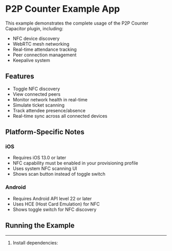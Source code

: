 # P2P Counter Example App

This example demonstrates the complete usage of the P2P Counter Capacitor plugin, including:
- NFC device discovery
- WebRTC mesh networking
- Real-time attendance tracking
- Peer connection management
- Keepalive system

## Features
- Toggle NFC discovery
- View connected peers
- Monitor network health in real-time
- Simulate ticket scanning
- Track attendee presence/absence
- Real-time sync across all connected devices

## Platform-Specific Notes

### iOS
- Requires iOS 13.0 or later
- NFC capability must be enabled in your provisioning profile
- Uses system NFC scanning UI
- Shows scan button instead of toggle switch

### Android
- Requires Android API level 22 or later
- Uses HCE (Host Card Emulation) for NFC
- Shows toggle switch for NFC discovery

## Running the Example
************
1. Install dependencies:
```
